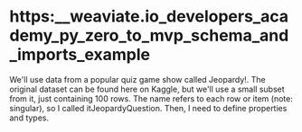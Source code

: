 # https:\_\_weaviate.io_developers_academy_py_zero_to_mvp_schema_and_imports_example

We'll use data from a popular quiz game show called Jeopardy!. The original dataset can be found here on Kaggle, but we'll use a small subset from it, just containing 100 rows. The name refers to each row or item (note: singular), so I called itJeopardyQuestion. Then, I need to define properties and types.
